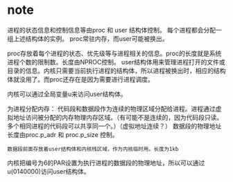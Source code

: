 note
====

进程的状态信息和控制信息等由proc 和 user 结构体控制。
每个进程都会分配一组上述结构体的实例。
proc常驻内存，而user可能被换出。

proc存放着每个进程的状态、优先级等与进程相关的信息。proc的长度就是系统进程个数的限制数。长度由NPROC控制。
user结构体用来管理进程打开的文件或目录的信息。内核只需要当前执行进程的结构体，所以进程被换出时，相应的结构体就没用了。而proc还存在是因为需要进行进程调度。

内核可以通过全局变量u来访问user结构体。

为进程分配内存：
    代码段和数据段作为连续的物理区域分配给进程。进程通过虚拟地址访问被分配的内存物理内存区域。（有可能不是连续的，因为代码段只读。多个相同进程的代码段可以共享同一个。）（虚拟地址连续？）
    数据段的物理地址长度由proc.p_adr 和 proc.p_size 控制。

    数据段前面存放着user结构体和内核栈区域，作为内核临时用。长度为1kb

内核把编号为6的PAR设置为执行进程的数据段的物理地址，所以可以通过u(0140000)访问user结构体。


